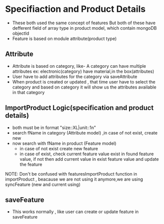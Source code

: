 # Specifiaction and Product Details

- These both used the same concept of features But both of these have defferent field of array type in product model, which contain mongoDB objectId
- Feature is based on module attribute(product type)

## Attribute

- Attribute is based on category, like- A category can have multiple attributes
  ex: electronic(category) have material,in the box(attributes)
- User have to add attributes for the category via saveAttribute
- When product is created or updated , that time user have to select the category and based on category it will show us the attributes available in that category

## ImportProduct Logic(specification and product details)

- both must be in format "size::XL|unit::1n"
- search fName in category (Attribute model) ,in case of not exist, create new
- now search with fName in product (Feature model)
  - in case of not exist create new feature
  - in case of exist, check current feature value exist in found feature value, if not then add current value in exist feature value and update the feature

NOTE: Don't be confused with featuresImportProduct function in importProduct , beacause we are not using it anymore,we are using syncFeature (new and current using)

## saveFeature

- This works normally , like user can create or update feature in saveFeature
